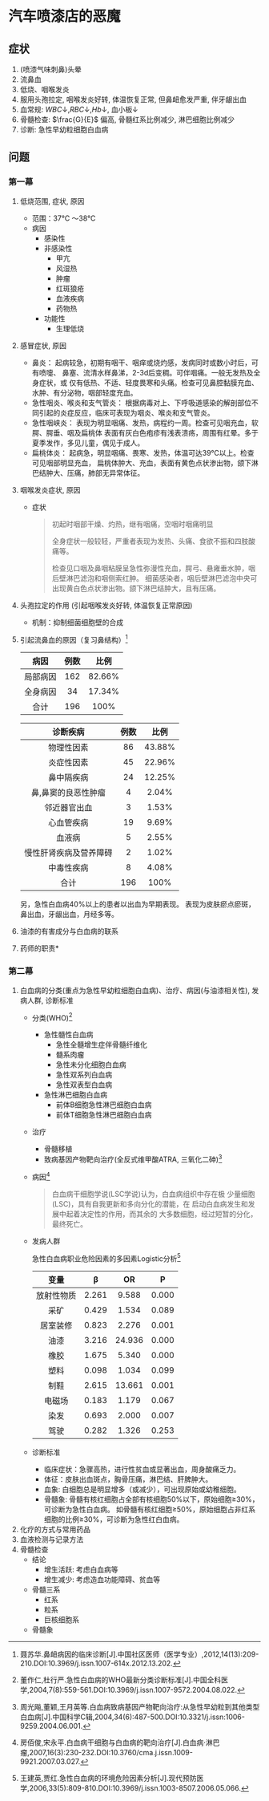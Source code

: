 汽车喷漆店的恶魔
=========
症状
----
1. (喷漆气味刺鼻)头晕
2. 流鼻血
3. 低烧、咽喉发炎
4. 服用头孢拉定, 咽喉发炎好转, 体温恢复正常, 但鼻衄愈发严重, 伴牙龈出血
5. 血常规: $WBC↓, RBC↓, Hb↓$, 血小板$↓$
6. 骨髓检查: $\frac{G}{E}$ 偏高, 骨髓红系比例减少, 淋巴细胞比例减少
7. 诊断: 急性早幼粒细胞白血病

问题
----
### 第一幕

1. 低烧范围, 症状, 原因
    - 范围：37℃ ～38℃
    - 病因
        + 感染性
        + 非感染性
            * 甲亢
            * 风湿热
            * 肿瘤
            * 红斑狼疮
            * 血液疾病
            * 药物热
        + 功能性
            * 生理低烧
2. 感冒症状, 原因
    - 鼻炎：
        起病较急，初期有咽干、咽痒或烧灼感，发病同时或数小时后，可有喷嚏、
        鼻塞、流清水样鼻涕，2-3d后变稠。可伴咽痛。一般无发热及全身症状，或
        仅有低热、不适、轻度畏寒和头痛。检查可见鼻腔黏膜充血、水肿、有分泌物，咽部轻度充血。
    - 急性咽炎、喉炎和支气管炎：
        根据病毒对上、下呼吸道感染的解剖部位不同引起的炎症反应，临床可表现为咽炎、喉炎和支气管炎。
    - 急性咽峡炎：
        表现为明显咽痛、发热，病程约一周。检查可见咽充血，软腭、腭垂、咽及扁桃体
        表面有灰白色疱疹有浅表溃疡，周围有红晕。多于夏季发作，多见儿童，偶见于成人。
    - 扁桃体炎：
        起病急，明显咽痛、畏寒、发热，体温可达39℃以上。检查可见咽部明显充血，
        扁桃体肿大、充血，表面有黄色点状渗出物，颌下淋巴结肿大、压痛，肺部无异常体征。
3. 咽喉发炎症状, 原因
    - 症状
        > 初起时咽部干燥、灼热，继有咽痛，空咽时咽痛明显
        >
        > 全身症状一般较轻，严重者表现为发热、头痛、食欲不振和四肢酸痛等。
        >
        > 检查见口咽及鼻咽粘膜呈急性弥漫性充血，腭弓、悬雍垂水肿，咽后壁淋巴滤泡和咽侧索红肿。
        > 细菌感染者，咽后壁淋巴滤泡中央可出现黄白色点状渗出物。颌下淋巴结肿大，且有压痛。
4. 头孢拉定的作用 (引起咽喉发炎好转, 体温恢复正常原因)
    - 机制：抑制细菌细胞壁的合成
5. 引起流鼻血的原因（复习鼻结构）[^5]

	|  病因  |例数| 比例 |
	|:------:|:--:|:----:|
	|局部病因|162 |82.66%|
	|全身病因| 34 |17.34%|
	|  合计  |196 | 100% |

    |       诊断疾病       |例数| 比例 |
    |:--------------------:|:--:|:----:|
    |      物理性因素      | 86 |43.88%|
    |      炎症性因素      | 45 |22.96%|
    |      鼻中隔疾病      | 24 |12.25%|
    | 鼻,鼻窦的良恶性肿瘤  | 4  |2.04% |
    |     邻近器官出血     | 3  |1.53% |
    |      心血管疾病      | 19 |9.69% |
    |        血液病        | 5  |2.55% |
    |慢性肝肾疾病及营养障碍| 2  |1.02% |
    |      中毒性疾病      | 8  |4.08% |
    |         合计         |196 | 100% |

    另，急性白血病40%以上的患者以出血为早期表现。
    表现为皮肤瘀点瘀斑，鼻出血，牙龈出血，月经多等。

6. 油漆的有害成分与白血病的联系
7. 药师的职责\*

### 第二幕

1. 白血病的分类(重点为急性早幼粒细胞白血病)、治疗、病因(与油漆相关性), 发病人群, 诊断标准
    - 分类(WHO)[^4]
        + 急性髓性白血病
            * 急性全髓增生症伴骨髓纤维化
            * 髓系肉瘤
            * 急性未分化细胞白血病
            * 急性双系列白血病
            * 急性双表型白血病
        + 急性淋巴细胞白血病
            * 前体B细胞急性淋巴细胞白血病
            * 前体T细胞急性淋巴细胞白血病
    - 治疗
        + 骨髓移植
        + 致病基因产物靶向治疗(全反式维甲酸ATRA, 三氧化二砷)[^3]
    - 病因[^2]

        > 白血病干细胞学说(LSC学说)认为，白血病组织中存在极
        > 少量细胞(LSC)，具有自我更新和多向分化的潜能，在
        > 启动白血病发生和发展中起着决定性的作用，而其余的
        > 大多数细胞，经过短暂的分化，最终死亡。

    - 发病人群

        急性白血病职业危险因素的多因素Logistic分析[^1]

        |   变量   |  β  |  OR  |  P  |
        |:--------:|:---:|:----:|:---:|
        |放射性物质|2.261|9.588 |0.000|
        |   采矿   |0.429|1.534 |0.089|
        | 居室装修 |0.823|2.276 |0.001|
        |   油漆   |3.216|24.936|0.000|
        |   橡胶   |1.675|5.340 |0.000|
        |   塑料   |0.098|1.034 |0.099|
        |   制鞋   |2.615|13.661|0.001|
        |  电磁场  |0.183|1.179 |0.067|
        |   染发   |0.693|2.000 |0.007|
        |   驾驶   |0.282|1.326 |0.253|

    - 诊断标准
        + 临床症状：急骤高热，进行性贫血或显著出血，周身酸痛乏力。
        + 体征：皮肤出血斑点，胸骨压痛，淋巴结、肝脾肿大。
        + 血象:
            白细胞总是明显增多（或减少），可出现原始或幼稚细胞。
        + 骨髓象:
            骨髓有核红细胞占全部有核细胞50%以下，原始细胞≥30%，可诊断为急性白血病。
            如骨髓有核红细胞≥50%，原始细胞占非红系细胞的比例≥30%，可诊断为急性红白血病。
2. 化疗的方式与常用药品
3. 血液检测与记录方法
4. 骨髓检查
    * 结论
        - 增生活跃: 考虑白血病等
        - 增生减少: 考虑造血功能障碍、贫血等
    * 骨髓三系
        - 红系
        - 粒系
        - 巨核细胞系
    * 骨髓象

[^1]: 王建英,贾红.急性白血病的环境危险因素分析\[J\].现代预防医学,2006,33(5):809-810.DOI:10.3969/j.issn.1003-8507.2006.05.066.
[^2]: 房佰俊,宋永平.白血病干细胞与白血病的靶向治疗\[J\].白血病·淋巴瘤,2007,16(3):230-232.DOI:10.3760/cma.j.issn.1009-9921.2007.03.027.
[^3]: 周光飚,董颖,王月英等.白血病致病基因产物靶向治疗:从急性早幼粒到其他类型白血病\[J\].中国科学C辑,2004,34(6):487-500.DOI:10.3321/j.issn:1006-9259.2004.06.001.
[^4]: 董作仁,杜行严.急性白血病的WHO最新分类诊断标准\[J\].中国全科医学,2004,7(8):559-561.DOI:10.3969/j.issn.1007-9572.2004.08.022.
[^5]: 聂苏华.鼻衄病因的临床诊断\[J\].中国社区医师（医学专业）,2012,14(13):209-210.DOI:10.3969/j.issn.1007-614x.2012.13.202.